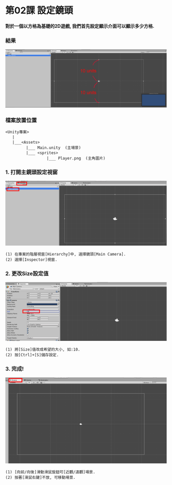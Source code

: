 # 第02課 設定鏡頭

#### 對於一個以方格為基礎的2D遊戲, 我們首先設定顯示介面可以顯示多少方格.


### 結果
![GitHub Logo](/screen/img02.png)


### 檔案放置位置
```
<Unity專案>
   |  
   |___<Assets>
         |___ Main.unity  (主場景)  
         |___ <sprites>
                  |___ Player.png  (主角圖片)   
```


### 1. 打開主鏡頭設定視窗

![GitHub Logo](/screen/img02-01.png)

```
(1) 在專案的階層視窗[Hierarchy]中, 選擇鏡頭[Main Camera].
(2) 選擇[Inspector]視窗.
```

### 2. 更改Size設定值

![GitHub Logo](/screen/img02-02.png)

```
(1) 將[Size]值改成希望的大小, 如:10.
(2) 按[Ctrl]+[S]儲存設定.
```


### 3. 完成! 

![GitHub Logo](/screen/img02-03.png)

```
(1) [向前/向後]滑動滑鼠旋鈕可[近觀/遠觀]場景.
(2) 按著[滑鼠右鍵]不放, 可移動場景.
```

